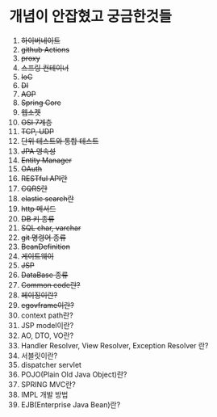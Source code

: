 # 개념이 안잡혔고 궁금한것들

1. ~~하이버네이트~~
2. ~~github Actions~~
3. ~~proxy~~
4. ~~스프링 컨테이너~~
5. ~~IoC~~
6. ~~DI~~
7. ~~AOP~~
8. ~~Spring Core~~
9. ~~웹소켓~~
10. ~~OSI 7계층~~
11. ~~TCP, UDP~~
12. ~~단위 테스트와 통합 테스트~~
13. ~~JPA 영속성~~
14. ~~Entity Manager~~
15. ~~OAuth~~
16. ~~RESTful API란~~
17. ~~CQRS란~~
18. ~~elastic search란~~
19. ~~http 메서드~~
20. ~~DB 키 종류~~
21. ~~SQL char, varchar~~
22. ~~git 명령어 종류~~
22. ~~BeanDefinition~~
23. ~~게이트웨이~~
24. ~~JSP~~
25. ~~DataBase 종류~~
26. ~~Common code란?~~
27. ~~페이징이란?~~
28. ~~egovframe이란?~~
29. context path란?
30. JSP model이란?
31. AO, DTO, VO란?
32. Handler Resolver, View Resolver, Exception Resolver 란?
33. 서블릿이란?
34. dispatcher servlet
35. POJO(Plain Old Java Object)란?
36. SPRING MVC란?
37. IMPL 개발 방법
38. EJB(Enterprise Java Bean)란?
